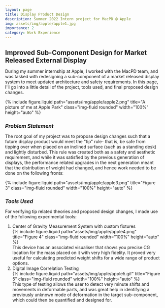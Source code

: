 ```yaml
---
layout: page
title: Display Product Design
description: Summer 2022 Intern project for MacPD @ Apple
img: assets/img/apple/apple1.jpg
importance: 2
category: Work Experience
---
```


<!-- Project Title -->
<h1 style="font-size: 1.5em; font-weight: bold;">Improved Sub-Component Design for Market Released External Display
</h1>
<!-- Project Title -->

<p style="margin-top: 0.3em;">
    During my summer internship at Apple, I worked with the MacPD team, and was tasked with redesigning a sub-component of a market released display system to meet updated architecture and safety requirements. In this page, I'll go into a little detail of the project, tools used, and final proposed design changes. 
</p>

<div class="row text-center">
    <div class="col-sm mt-3 mt-md-0">
        {% include figure.liquid path="assets/img/apple/apple2.png" title="A picture of me at Apple Park" class="img-fluid rounded" width="100%" height="auto" %}
    </div>
</div>

<!-- Subheading -->
<h2 style="font-size: 1.2em; font-style: italic; margin-top: 1.5em;">Problem Statement</h2>
<!-- Subheading -->

<p style="margin-top: 0.3em;">
    The root goal of my project was to propose design changes such that a future display product would meet the "tip" rule- that is, be safe from tipping over when placed on an inclined surface (such as a standing desk) and lightly disturbed. This rule was created both as a safety and aesthetic requirement, and while it was satisfied by the previous generation of displays, the performance related upgrades in the next generation meant that the distribution of weight had changed, and hence work needed to be done on the following fronts:
</p>

<div class="row text-center">
    <div class="col-sm mt-3 mt-md-0">
        {% include figure.liquid path="assets/img/apple/apple3.png" title="Figure 3" class="img-fluid rounded" width="100%" height="auto" %}
    </div>
</div>

<!-- Subheading -->
<h2 style="font-size: 1.2em; font-style: italic; margin-top: 1.5em;">Tools Used</h2>
<!-- Subheading -->

<p style="margin-top: 0.3em;">
    For verifying tip related theories and proposed design changes, I made use of the following experimental tools:
</p>

<ol>
    <li>Center of Gravity Measurement System with custom fixtures 
    <div class="row text-center">
        <div class="col-sm mt-3 mt-md-0">
            {% include figure.liquid path="assets/img/apple/apple4.png" title="Figure 4" class="img-fluid rounded" width="100%" height="auto" %}
        </div>
    </div>
    This device has an associated visualiser that shows you precise CG location for the mass placed on it with very high fidelity. It proved very useful for calculating predicted weight shifts for a wide range of product options.
    </li>
    <li> Digital Image Correlation Testing
    <div class="row text-center">
        <div class="col-sm mt-3 mt-md-0">
            {% include figure.liquid path="assets/img/apple/apple5.gif" title="Figure 5" class="img-fluid rounded" width="100%" height="auto" %}
        </div>
    </div>
    This type of testing allows the user to detect very minute shifts and movements in deformable parts, and was great help in identifying a previously unknown mode of deformation in the target sub-component, which could then be quantified and designed for.</li>
</ol>


